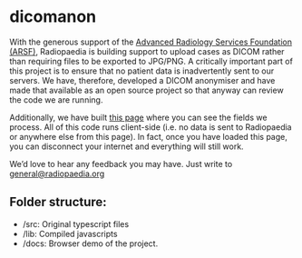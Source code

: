 # dicomanon

With the generous support of the [Advanced Radiology Services Foundation (ARSF)](https://bitly.com/ARSFrad), Radiopaedia is building support to upload cases as DICOM rather than requiring files to be exported to JPG/PNG. A critically important part of this project is to ensure that no patient data is inadvertently sent to our servers. We have, therefore, developed a DICOM anonymiser and have made that available as an open source project so that anyway can review the code we are running. 

Additionally, we have built [this page](https://radiopaedia.org/standalone_dicom_anonymizer) where you can see the fields we process. All of this code runs client-side (i.e. no data is sent to Radiopaedia or anywhere else from this page). In fact, once you have loaded this page, you can disconnect your internet and everything will still work. 

We’d love to hear any feedback you may have. Just write to general@radiopaedia.org

## Folder structure:

 * /src: Original typescript files
 * /lib: Compiled javascripts
 * /docs: Browser demo of the project.
